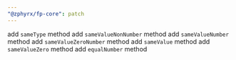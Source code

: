 ```yaml
---
"@zphyrx/fp-core": patch
---
```


add `sameType` method
add `sameValueNonNumber` method
add `sameValueNumber` method
add `sameValueZeroNumber` method
add `sameValue` method
add `sameValueZero` method
add `equalNumber` method
